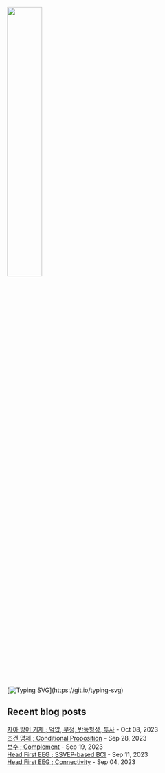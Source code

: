 <img width="40%" src="https://github.com/ez-neurai/ez-neurai/assets/62509122/2361b392-ba8f-4edb-ae70-5320739c41a6"/><br>


[![Typing SVG](https://readme-typing-svg.demolab.com?font=DM+Sans&duration=4000&pause=800&multiline=true&width=435&height=90&lines=Hi%2C+there.;Welcome+to+my+github+page!;Feel+free+to+look+around.)](https://git.io/typing-svg)
## Recent blog posts
[자아 방어 기제 ; 억압, 부정, 반동형성, 투사](https://neurai.tistory.com/58) - Oct 08, 2023<br>[조건 명제 ; Conditional Proposition](https://neurai.tistory.com/57) - Sep 28, 2023<br>[보수 ; Complement](https://neurai.tistory.com/55) - Sep 19, 2023<br>[Head First EEG ; SSVEP-based BCI](https://neurai.tistory.com/54) - Sep 11, 2023<br>[Head First EEG ; Connectivity](https://neurai.tistory.com/53) - Sep 04, 2023<br>